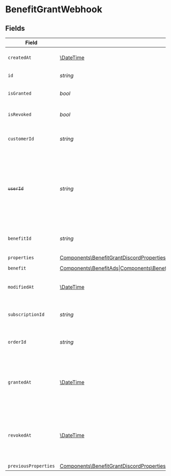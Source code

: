 # BenefitGrantWebhook


## Fields

| Field                                                                                                                                                                                                                                                                                                                           | Type                                                                                                                                                                                                                                                                                                                            | Required                                                                                                                                                                                                                                                                                                                        | Description                                                                                                                                                                                                                                                                                                                     |
| ------------------------------------------------------------------------------------------------------------------------------------------------------------------------------------------------------------------------------------------------------------------------------------------------------------------------------- | ------------------------------------------------------------------------------------------------------------------------------------------------------------------------------------------------------------------------------------------------------------------------------------------------------------------------------- | ------------------------------------------------------------------------------------------------------------------------------------------------------------------------------------------------------------------------------------------------------------------------------------------------------------------------------- | ------------------------------------------------------------------------------------------------------------------------------------------------------------------------------------------------------------------------------------------------------------------------------------------------------------------------------- |
| `createdAt`                                                                                                                                                                                                                                                                                                                     | [\DateTime](https://www.php.net/manual/en/class.datetime.php)                                                                                                                                                                                                                                                                   | :heavy_check_mark:                                                                                                                                                                                                                                                                                                              | Creation timestamp of the object.                                                                                                                                                                                                                                                                                               |
| `id`                                                                                                                                                                                                                                                                                                                            | *string*                                                                                                                                                                                                                                                                                                                        | :heavy_check_mark:                                                                                                                                                                                                                                                                                                              | The ID of the grant.                                                                                                                                                                                                                                                                                                            |
| `isGranted`                                                                                                                                                                                                                                                                                                                     | *bool*                                                                                                                                                                                                                                                                                                                          | :heavy_check_mark:                                                                                                                                                                                                                                                                                                              | Whether the benefit is granted.                                                                                                                                                                                                                                                                                                 |
| `isRevoked`                                                                                                                                                                                                                                                                                                                     | *bool*                                                                                                                                                                                                                                                                                                                          | :heavy_check_mark:                                                                                                                                                                                                                                                                                                              | Whether the benefit is revoked.                                                                                                                                                                                                                                                                                                 |
| `customerId`                                                                                                                                                                                                                                                                                                                    | *string*                                                                                                                                                                                                                                                                                                                        | :heavy_check_mark:                                                                                                                                                                                                                                                                                                              | The ID of the customer concerned by this grant.                                                                                                                                                                                                                                                                                 |
| ~~`userId`~~                                                                                                                                                                                                                                                                                                                    | *string*                                                                                                                                                                                                                                                                                                                        | :heavy_check_mark:                                                                                                                                                                                                                                                                                                              | : warning: ** DEPRECATED **: This will be removed in a future release, please migrate away from it as soon as possible.                                                                                                                                                                                                         |
| `benefitId`                                                                                                                                                                                                                                                                                                                     | *string*                                                                                                                                                                                                                                                                                                                        | :heavy_check_mark:                                                                                                                                                                                                                                                                                                              | The ID of the benefit concerned by this grant.                                                                                                                                                                                                                                                                                  |
| `properties`                                                                                                                                                                                                                                                                                                                    | [Components\BenefitGrantDiscordProperties\|Components\BenefitGrantGitHubRepositoryProperties\|Components\BenefitGrantDownloadablesProperties\|Components\BenefitGrantLicenseKeysProperties\|Components\BenefitGrantAdsProperties\|Components\BenefitGrantCustomProperties](../../Models/Components/BenefitGrantWebhookProperties.md) | :heavy_check_mark:                                                                                                                                                                                                                                                                                                              | N/A                                                                                                                                                                                                                                                                                                                             |
| `benefit`                                                                                                                                                                                                                                                                                                                       | [Components\BenefitAds\|Components\BenefitCustom\|Components\BenefitDiscord\|Components\BenefitGitHubRepository\|Components\BenefitDownloadables\|Components\BenefitLicenseKeys](../../Models/Components/Benefit.md)                                                                                                            | :heavy_check_mark:                                                                                                                                                                                                                                                                                                              | N/A                                                                                                                                                                                                                                                                                                                             |
| `modifiedAt`                                                                                                                                                                                                                                                                                                                    | [\DateTime](https://www.php.net/manual/en/class.datetime.php)                                                                                                                                                                                                                                                                   | :heavy_check_mark:                                                                                                                                                                                                                                                                                                              | Last modification timestamp of the object.                                                                                                                                                                                                                                                                                      |
| `subscriptionId`                                                                                                                                                                                                                                                                                                                | *string*                                                                                                                                                                                                                                                                                                                        | :heavy_check_mark:                                                                                                                                                                                                                                                                                                              | The ID of the subscription that granted this benefit.                                                                                                                                                                                                                                                                           |
| `orderId`                                                                                                                                                                                                                                                                                                                       | *string*                                                                                                                                                                                                                                                                                                                        | :heavy_check_mark:                                                                                                                                                                                                                                                                                                              | The ID of the order that granted this benefit.                                                                                                                                                                                                                                                                                  |
| `grantedAt`                                                                                                                                                                                                                                                                                                                     | [\DateTime](https://www.php.net/manual/en/class.datetime.php)                                                                                                                                                                                                                                                                   | :heavy_minus_sign:                                                                                                                                                                                                                                                                                                              | The timestamp when the benefit was granted. If `None`, the benefit is not granted.                                                                                                                                                                                                                                              |
| `revokedAt`                                                                                                                                                                                                                                                                                                                     | [\DateTime](https://www.php.net/manual/en/class.datetime.php)                                                                                                                                                                                                                                                                   | :heavy_minus_sign:                                                                                                                                                                                                                                                                                                              | The timestamp when the benefit was revoked. If `None`, the benefit is not revoked.                                                                                                                                                                                                                                              |
| `previousProperties`                                                                                                                                                                                                                                                                                                            | [Components\BenefitGrantDiscordProperties\|Components\BenefitGrantGitHubRepositoryProperties\|Components\BenefitGrantDownloadablesProperties\|Components\BenefitGrantLicenseKeysProperties\|Components\BenefitGrantAdsProperties\|Components\BenefitGrantCustomProperties\|null](../../Models/Components/PreviousProperties.md) | :heavy_minus_sign:                                                                                                                                                                                                                                                                                                              | N/A                                                                                                                                                                                                                                                                                                                             |